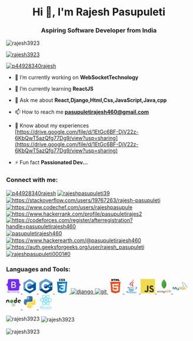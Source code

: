 
<h1 align="center">Hi 👋, I'm Rajesh Pasupuleti</h1>
<h3 align="center">Aspiring Software Developer from India</h3>


<p align="left"> <img src="https://komarev.com/ghpvc/?username=rajesh3923&label=Profile%20views&color=0e75b6&style=flat" alt="rajesh3923" /> </p>

<p align="left"> <a href="https://github.com/ryo-ma/github-profile-trophy"><img src="https://github-profile-trophy.vercel.app/?username=rajesh3923" alt="rajesh3923" /></a> </p>

<p align="left"> <a href="https://twitter.com/p44928340rajesh" target="blank"><img src="https://img.shields.io/twitter/follow/p44928340rajesh?logo=twitter&style=for-the-badge" alt="p44928340rajesh" /></a> </p>

- 🔭 I’m currently working on **WebSocketTechnology**

- 🌱 I’m currently learning **ReactJS**

- 💬 Ask me about **React,Django,Html,Css,JavaScript,Java,cpp**

- 📫 How to reach me **pasupuletirajesh460@gmail.com**

- 📄 Know about my experiences [https://drive.google.com/file/d/1EtGc6BF-DjV22z-6KbQwT5azQfg77Dg9/view?usp=sharing](https://drive.google.com/file/d/1EtGc6BF-DjV22z-6KbQwT5azQfg77Dg9/view?usp=sharing)

- ⚡ Fun fact **Passionated Dev...**

<h3 align="left">Connect with me:</h3>
<p align="left">
<a href="https://twitter.com/p44928340rajesh" target="blank"><img align="center" src="https://raw.githubusercontent.com/rahuldkjain/github-profile-readme-generator/master/src/images/icons/Social/twitter.svg" alt="p44928340rajesh" height="30" width="40" /></a>
<a href="https://linkedin.com/in/rajeshpasupuleti39" target="blank"><img align="center" src="https://raw.githubusercontent.com/rahuldkjain/github-profile-readme-generator/master/src/images/icons/Social/linked-in-alt.svg" alt="rajeshpasupuleti39" height="30" width="40" /></a>
<a href="https://stackoverflow.com/users/https://stackoverflow.com/users/19767263/rajesh-pasupuleti" target="blank"><img align="center" src="https://raw.githubusercontent.com/rahuldkjain/github-profile-readme-generator/master/src/images/icons/Social/stack-overflow.svg" alt="https://stackoverflow.com/users/19767263/rajesh-pasupuleti" height="30" width="40" /></a>
<a href="https://www.codechef.com/users/https://www.codechef.com/users/rajeshpasupule" target="blank"><img align="center" src="https://cdn.jsdelivr.net/npm/simple-icons@3.1.0/icons/codechef.svg" alt="https://www.codechef.com/users/rajeshpasupule" height="30" width="40" /></a>
<a href="https://www.hackerrank.com/https://www.hackerrank.com/profile/pasupuletirajes2" target="blank"><img align="center" src="https://raw.githubusercontent.com/rahuldkjain/github-profile-readme-generator/master/src/images/icons/Social/hackerrank.svg" alt="https://www.hackerrank.com/profile/pasupuletirajes2" height="30" width="40" /></a>
<a href="https://codeforces.com/profile/https://codeforces.com/register/afterregistration?handle=pasupuletirajesh460" target="blank"><img align="center" src="https://raw.githubusercontent.com/rahuldkjain/github-profile-readme-generator/master/src/images/icons/Social/codeforces.svg" alt="https://codeforces.com/register/afterregistration?handle=pasupuletirajesh460" height="30" width="40" /></a>
<a href="https://www.leetcode.com/pasupuletirajesh460" target="blank"><img align="center" src="https://raw.githubusercontent.com/rahuldkjain/github-profile-readme-generator/master/src/images/icons/Social/leet-code.svg" alt="pasupuletirajesh460" height="30" width="40" /></a>
<a href="https://www.hackerearth.com/https://www.hackerearth.com/@pasupuletirajesh460" target="blank"><img align="center" src="https://raw.githubusercontent.com/rahuldkjain/github-profile-readme-generator/master/src/images/icons/Social/hackerearth.svg" alt="https://www.hackerearth.com/@pasupuletirajesh460" height="30" width="40" /></a>
<a href="https://auth.geeksforgeeks.org/user/https://auth.geeksforgeeks.org/user/rajesh_pasupuleti" target="blank"><img align="center" src="https://raw.githubusercontent.com/rahuldkjain/github-profile-readme-generator/master/src/images/icons/Social/geeks-for-geeks.svg" alt="https://auth.geeksforgeeks.org/user/rajesh_pasupuleti" height="30" width="40" /></a>
<a href="https://discord.gg/rajeshpasupuleti0001#0" target="blank"><img align="center" src="https://raw.githubusercontent.com/rahuldkjain/github-profile-readme-generator/master/src/images/icons/Social/discord.svg" alt="rajeshpasupuleti0001#0" height="30" width="40" /></a>
</p>

<h3 align="left">Languages and Tools:</h3>
<p align="left"> <a href="https://getbootstrap.com" target="_blank" rel="noreferrer"> <img src="https://raw.githubusercontent.com/devicons/devicon/master/icons/bootstrap/bootstrap-plain-wordmark.svg" alt="bootstrap" width="40" height="40"/> </a> <a href="https://www.cprogramming.com/" target="_blank" rel="noreferrer"> <img src="https://raw.githubusercontent.com/devicons/devicon/master/icons/c/c-original.svg" alt="c" width="40" height="40"/> </a> <a href="https://www.w3schools.com/cpp/" target="_blank" rel="noreferrer"> <img src="https://raw.githubusercontent.com/devicons/devicon/master/icons/cplusplus/cplusplus-original.svg" alt="cplusplus" width="40" height="40"/> </a> <a href="https://www.w3schools.com/css/" target="_blank" rel="noreferrer"> <img src="https://raw.githubusercontent.com/devicons/devicon/master/icons/css3/css3-original-wordmark.svg" alt="css3" width="40" height="40"/> </a> <a href="https://www.djangoproject.com/" target="_blank" rel="noreferrer"> <img src="https://cdn.worldvectorlogo.com/logos/django.svg" alt="django" width="40" height="40"/> </a> <a href="https://git-scm.com/" target="_blank" rel="noreferrer"> <img src="https://www.vectorlogo.zone/logos/git-scm/git-scm-icon.svg" alt="git" width="40" height="40"/> </a> <a href="https://www.w3.org/html/" target="_blank" rel="noreferrer"> <img src="https://raw.githubusercontent.com/devicons/devicon/master/icons/html5/html5-original-wordmark.svg" alt="html5" width="40" height="40"/> </a> <a href="https://www.java.com" target="_blank" rel="noreferrer"> <img src="https://raw.githubusercontent.com/devicons/devicon/master/icons/java/java-original.svg" alt="java" width="40" height="40"/> </a> <a href="https://developer.mozilla.org/en-US/docs/Web/JavaScript" target="_blank" rel="noreferrer"> <img src="https://raw.githubusercontent.com/devicons/devicon/master/icons/javascript/javascript-original.svg" alt="javascript" width="40" height="40"/> </a> <a href="https://www.mongodb.com/" target="_blank" rel="noreferrer"> <img src="https://raw.githubusercontent.com/devicons/devicon/master/icons/mongodb/mongodb-original-wordmark.svg" alt="mongodb" width="40" height="40"/> </a> <a href="https://www.mysql.com/" target="_blank" rel="noreferrer"> <img src="https://raw.githubusercontent.com/devicons/devicon/master/icons/mysql/mysql-original-wordmark.svg" alt="mysql" width="40" height="40"/> </a> <a href="https://nodejs.org" target="_blank" rel="noreferrer"> <img src="https://raw.githubusercontent.com/devicons/devicon/master/icons/nodejs/nodejs-original-wordmark.svg" alt="nodejs" width="40" height="40"/> </a> <a href="https://www.python.org" target="_blank" rel="noreferrer"> <img src="https://raw.githubusercontent.com/devicons/devicon/master/icons/python/python-original.svg" alt="python" width="40" height="40"/> </a> <a href="https://reactjs.org/" target="_blank" rel="noreferrer"> <img src="https://raw.githubusercontent.com/devicons/devicon/master/icons/react/react-original-wordmark.svg" alt="react" width="40" height="40"/> </a> </p>

<p><img align="left" src="https://github-readme-stats.vercel.app/api/top-langs?username=rajesh3923&show_icons=true&locale=en&layout=compact" alt="rajesh3923" /></p>

<p>&nbsp;<img align="center" src="https://github-readme-stats.vercel.app/api?username=rajesh3923&show_icons=true&locale=en" alt="rajesh3923" /></p>

<p><img align="center" src="https://github-readme-streak-stats.herokuapp.com/?user=rajesh3923&" alt="rajesh3923" /></p>
